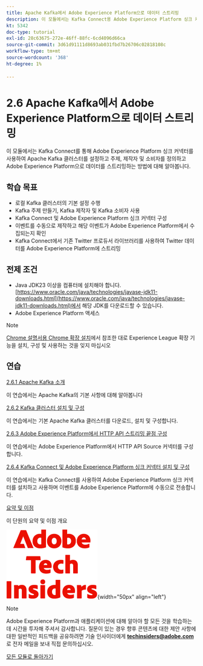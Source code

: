 ```yaml
---
title: Apache Kafka에서 Adobe Experience Platform으로 데이터 스트리밍
description: 이 모듈에서는 Kafka Connect용 Adobe Experience Platform 싱크 커넥터를 사용하여 Apache Kafka 클러스터를 설정하고 주제, 제작자 및 소비자를 정의하고 Adobe Experience Platform으로 데이터를 스트리밍하는 방법에 대해 알아봅니다.
kt: 5342
doc-type: tutorial
exl-id: 28c63675-272e-46ff-88fc-6cd4096d66ca
source-git-commit: 3d61d91111d8693ab031fbd7b26706c02818108c
workflow-type: tm+mt
source-wordcount: '368'
ht-degree: 1%

---
```


# 2.6 Apache Kafka에서 Adobe Experience Platform으로 데이터 스트리밍

이 모듈에서는 Kafka Connect를 통해 Adobe Experience Platform 싱크 커넥터를 사용하여 Apache Kafka 클러스터를 설정하고 주제, 제작자 및 소비자를 정의하고 Adobe Experience Platform으로 데이터를 스트리밍하는 방법에 대해 알아봅니다.

## 학습 목표

- 로컬 Kafka 클러스터의 기본 설정 수행
- Kafka 주제 만들기, Kafka 제작자 및 Kafka 소비자 사용
- Kafka Connect 및 Adobe Experience Platform 싱크 커넥터 구성
- 이벤트를 수동으로 제작하고 해당 이벤트가 Adobe Experience Platform에서 수집되는지 확인
- Kafka Connect에서 기존 Twitter 프로듀서 라이브러리를 사용하여 Twitter 데이터를 Adobe Experience Platform에 스트리밍

## 전제 조건

- Java JDK23 이상을 컴퓨터에 설치해야 합니다. [https://www.oracle.com/java/technologies/javase-jdk11-downloads.html](https://www.oracle.com/java/technologies/javase-jdk11-downloads.html)에서 해당 JDK를 다운로드할 수 있습니다.
- Adobe Experience Platform 액세스

>[!NOTE]
>
>[Chrome 설명서용 Chrome 확장 설치](../../../getting-started/gettingstarted/ex1.md)에서 참조한 대로 Experience League 확장 기능을 설치, 구성 및 사용하는 것을 잊지 마십시오

## 연습

[2.6.1 Apache Kafka 소개](./ex1.md)

이 연습에서는 Apache Kafka의 기본 사항에 대해 알아봅니다

[2.6.2 Kafka 클러스터 설치 및 구성](./ex2.md)

이 연습에서는 기본 Apache Kafka 클러스터를 다운로드, 설치 및 구성합니다.

[2.6.3 Adobe Experience Platform에서 HTTP API 스트리밍 끝점 구성](./ex3.md)

이 연습에서는 Adobe Experience Platform에서 HTTP API Source 커넥터를 구성합니다.

[2.6.4 Kafka Connect 및 Adobe Experience Platform 싱크 커넥터 설치 및 구성](./ex4.md)

이 연습에서는 Kafka Connect를 사용하여 Adobe Experience Platform 싱크 커넥터를 설치하고 사용하며 이벤트를 Adobe Experience Platform에 수동으로 전송합니다.

[요약 및 이점](./summary.md)

이 단원의 요약 및 이점 개요

![기술 내부자](./../../../../assets/images/techinsiders.png){width="50px" align="left"}

>[!NOTE]
>
>Adobe Experience Platform과 애플리케이션에 대해 알아야 할 모든 것을 학습하는 데 시간을 투자해 주셔서 감사합니다. 질문이 있는 경우 향후 콘텐츠에 대한 제안 사항에 대한 일반적인 피드백을 공유하려면 기술 인사이더에게 **techinsiders@adobe.com**&#x200B;로 전자 메일을 보내 직접 문의하십시오.

[모든 모듈로 돌아가기](./../../../../overview.md)
